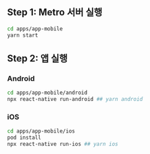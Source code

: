## Step 1: Metro 서버 실행
```sh
cd apps/app-mobile
yarn start
```  


## Step 2: 앱 실행
### Android
```sh
cd apps/app-mobile/android
npx react-native run-android ## yarn android
```

### iOS
```sh
cd apps/app-mobile/ios
pod install
npx react-native run-ios ## yarn ios
```